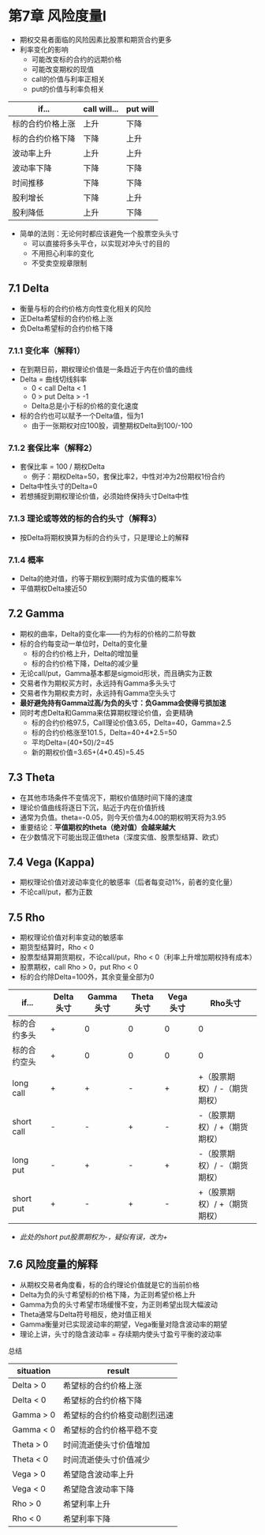 # 第7章 风险度量I

* 期权交易者面临的风险因素比股票和期货合约更多
* 利率变化的影响
  * 可能改变标的合约的远期价格
  * 可能改变期权的现值
  * call的价值与利率正相关
  * put的价值与利率负相关

|if...|call will...|put will|
|---|---|---|
|标的合约价格上涨|上升|下降|
|标的合约价格下降|下降|上升|
|波动率上升|上升|上升|
|波动率下降|下降|下降|
|时间推移|下降|下降|
|股利增长|下降|上升|
|股利降低|上升|下降|

* 简单的法则：无论何时都应该避免一个股票空头头寸
  * 可以直接将多头平仓，以实现对冲头寸的目的
  * 不用担心利率的变化
  * 不受卖空规章限制

## 7.1 Delta

* 衡量与标的合约价格方向性变化相关的风险
* 正Delta希望标的合约价格上涨
* 负Delta希望标的合约价格下降

### 7.1.1 变化率（解释1）

* 在到期日前，期权理论价值是一条趋近于内在价值的曲线
* Delta = 曲线切线斜率
  * 0 < call Delta < 1
  * 0 > put Delta > -1
  * Delta总是小于标的价格的变化速度
* 标的合约也可以赋予一个Delta值，恒为1
  * 由于一张期权对应100股，调整期权Delta到100/-100

### 7.1.2 套保比率（解释2）

* 套保比率 = 100 / 期权Delta
  * 例子：期权Delta=50，套保比率2，中性对冲为2份期权1份合约
* Delta中性头寸的Delta=0
* 若想捕捉到期权理论价值，必须始终保持头寸Delta中性

### 7.1.3 理论或等效的标的合约头寸（解释3）

* 按Delta将期权换算为标的合约头寸，只是理论上的解释

### 7.1.4 概率

* Delta的绝对值，约等于期权到期时成为实值的概率%
* 平值期权Delta接近50

## 7.2 Gamma

* 期权的曲率，Delta的变化率——约为标的价格的二阶导数
* 标的合约每变动一单位时，Delta的变化量
  * 标的合约价格上升，Delta的增加量
  * 标的合约价格下降，Delta的减少量
* 无论call/put，Gamma基本都是sigmoid形状，而且确实为正数
* 交易者作为期权买方时，永远持有Gamma多头头寸
* 交易者作为期权卖方时，永远持有Gamma空头头寸
* **最好避免持有Gamma过高/为负的头寸：负Gamma会使得亏损加速**
* 同时考虑Delta和Gamma来估算期权理论价值，会更精确
  * 标的合约价格97.5，Call理论价值3.65，Delta=40，Gamma=2.5
  * 标的合约价格涨至101.5，Delta=40+4*2.5=50
  * 平均Delta=(40+50)/2=45
  * 新的期权价值=3.65+(4*0.45)=5.45

## 7.3 Theta

* 在其他市场条件不变情况下，期权价值随时间下降的速度
* 理论价值曲线将逐日下沉，贴近于内在价值折线
* 通常为负值。theta=-0.05，则今天价值为4.00的期权明天将为3.95
* 重要结论：**平值期权的theta（绝对值）会越来越大**
* 在少数情况下可能出现正值theta（深度实值、股票型结算、欧式）

## 7.4 Vega (Kappa)

* 期权理论价值对波动率变化的敏感率（后者每变动1%，前者的变化量）
* 不论call/put，都为正数

## 7.5 Rho

* 期权理论价值对利率变动的敏感率
* 期货型结算时，Rho < 0
* 股票型结算期货期权，不论call/put，Rho < 0（利率上升增加期权持有成本）
* 股票期权，call Rho > 0，put Rho < 0
* 标的合约除Delta=100外，其余变量全部为0

|if...|Delta头寸|Gamma头寸|Theta头寸|Vega头寸|Rho头寸|
|-|-|-|-|-|-|
|标的合约多头|+|0|0|0|0|
|标的合约空头|+|0|0|0|0|
|long call|+|+|-|+|+（股票期权）/ -（期货期权）|
|short call|-|-|+|-|-（股票期权）/ +（期货期权）|
|long put|-|+|-|+|-（股票期权）/ -（期货期权）|
|short put|+|-|+|-|+（股票期权）/ +（期货期权）|
* *此处的short put股票期权为-，疑似有误，改为+*

## 7.6 风险度量的解释

* 从期权交易者角度看，标的合约理论价值就是它的当前价格
* Delta为负的头寸希望标的价格下降，为正则希望价格上升
* Gamma为负的头寸希望市场缓慢不变，为正则希望出现大幅波动
* Theta通常与Delta符号相反，绝对值正相关
* Gamma衡量对已实现波动率的期望，Vega衡量对隐含波动率的期望
* 理论上讲，头寸的隐含波动率 = 存续期内使头寸盈亏平衡的波动率

总结

|situation|result|
|---|---|
|Delta > 0|希望标的合约价格上涨|
|Delta < 0|希望标的合约价格下降|
|Gamma > 0|希望标的合约价格变动剧烈迅速|
|Gamma < 0|希望标的合约价格平稳不变|
|Theta > 0|时间流逝使头寸价值增加|
|Theta < 0|时间流逝使头寸价值减少|
|Vega > 0|希望隐含波动率上升|
|Vega < 0|希望隐含波动率下降|
|Rho > 0|希望利率上升|
|Rho < 0|希望利率下降|